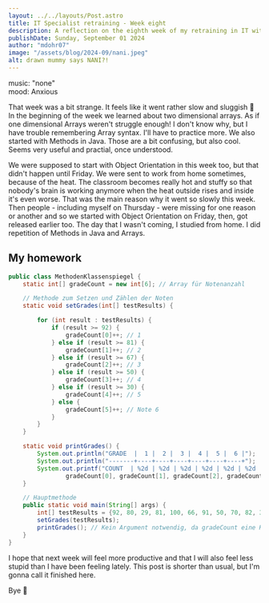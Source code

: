 ```yaml
---
layout: ../../layouts/Post.astro
title: IT Specialist retraining - Week eight
description: A reflection on the eighth week of my retraining in IT with Object Orientation in Java 
publishDate: Sunday, September 01 2024
author: "mdohr07"
image: "/assets/blog/2024-09/nani.jpeg"
alt: drawn mummy says NANI?!
---
```

music: "none"<br>
mood: Anxious

That week was a bit strange. It feels like it went rather slow and sluggish 🐌 
In the beginning of the week we learned about two dimensional arrays. As if one dimensional Arrays weren't struggle enough! I don't know why, but I have trouble remembering Array syntax. I'll have to practice more. We also started with Methods in Java. Those are a bit confusing, but also cool. Seems very useful and practial, once understood. 

We were supposed to start with Object Orientation in this week too, but that didn't happen until Friday. We were sent to work from home sometimes, because of the heat. The classroom becomes really hot and stuffy so that nobody's brain is working anymore when the heat outside rises and inside it's even worse. That was the main reason why it went so slowly this week. Then people - including myself on Thursday - were missing for one reason or another and so we started with Object Orientation on Friday, then, got released earlier too. The day that I wasn't coming, I studied from home. I did repetition of Methods in Java and Arrays.

## My homework

```java
public class MethodenKlassenspiegel {
    static int[] gradeCount = new int[6]; // Array für Notenanzahl

    // Methode zum Setzen und Zählen der Noten
    static void setGrades(int[] testResults) {

        for (int result : testResults) {
            if (result >= 92) {
                gradeCount[0]++; // 1
            } else if (result >= 81) {
                gradeCount[1]++; // 2
            } else if (result >= 67) {
                gradeCount[2]++; // 3
            } else if (result >= 50) {
                gradeCount[3]++; // 4
            } else if (result >= 30) {
                gradeCount[4]++; // 5
            } else {
                gradeCount[5]++; // Note 6
            }
        }
    }

    static void printGrades() {
        System.out.println("GRADE  |  1 |  2 |  3 |  4 |  5 |  6 |");
        System.out.println("-------+----+----+----+----+----+----+");
        System.out.printf("COUNT  | %2d | %2d | %2d | %2d | %2d | %2d |\n",
                gradeCount[0], gradeCount[1], gradeCount[2], gradeCount[3], gradeCount[4], gradeCount[5]);
    }
```

```java
    // Hauptmethode
    public static void main(String[] args) {
        int[] testResults = {92, 80, 29, 81, 100, 66, 91, 50, 70, 82, 30, 85, 96, 67};
        setGrades(testResults);
        printGrades(); // Kein Argument notwendig, da gradeCount eine Klassenvariable ist
    }
}
```

I hope that next week will feel more productive and that I will also feel less stupid than I have been feeling lately. This post is shorter than usual, but I'm gonna call it finished here. 

Bye 👋